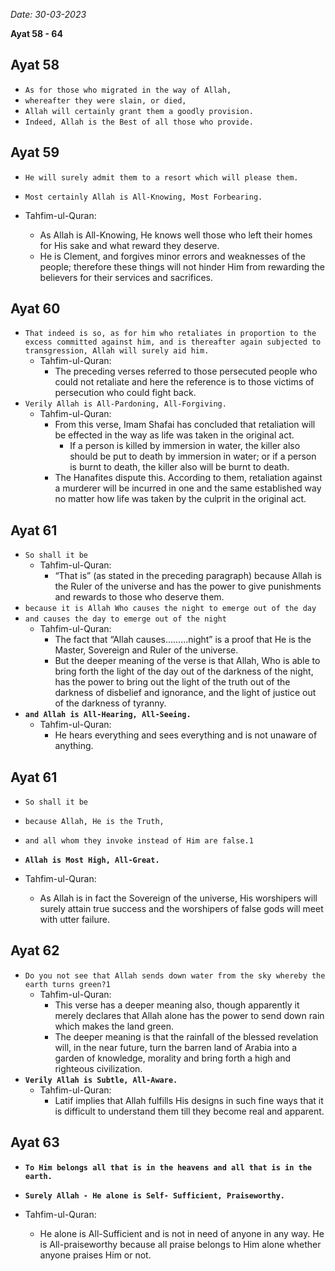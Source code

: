 *Date: 30-03-2023*

**Ayat  58 - 64**

## Ayat 58

- `As for those who migrated in the way of Allah,`
- `whereafter they were slain, or died,`
- `Allah will certainly grant them a goodly provision.`
- `Indeed, Allah is the Best of all those who provide.`

## Ayat 59

- `He will surely admit them to a resort which will please them.`
- `Most certainly Allah is All-Knowing, Most Forbearing.`

- Tahfim-ul-Quran:
  - As Allah is All-Knowing, He knows well those who left their homes for His sake and what reward they deserve.
  - He is Clement, and forgives minor errors and weaknesses of the people; therefore these things will not hinder Him from rewarding the believers for their services and sacrifices.

## Ayat 60

- `That indeed is so, as for him who retaliates in proportion to the excess committed against him, and is thereafter again subjected to transgression, Allah will surely aid him.`
  - Tahfim-ul-Quran:
    - The preceding verses referred to those persecuted people who could not retaliate and here the reference is to those victims of persecution who could fight back.
- `Verily Allah is All-Pardoning, All-Forgiving.`
  - Tahfim-ul-Quran:
    - From this verse, Imam Shafai has concluded that retaliation will be effected in the way as life was taken in the original act.
      - If a person is killed by immersion in water, the killer also should be put to death by immersion in water; or if a person is burnt to death, the killer also will be burnt to death.
    - The Hanafites dispute this. According to them, retaliation against a murderer will be incurred in one and the same established way no matter how life was taken by the culprit in the original act.

## Ayat 61

- `So shall it be`
  - Tahfim-ul-Quran:
    - “That is” (as stated in the preceding paragraph) because Allah is the Ruler of the universe and has the power to give punishments and rewards to those who deserve them.
- `because it is Allah Who causes the night to emerge out of the day`
- `and causes the day to emerge out of the night`
  - Tahfim-ul-Quran:
    - The fact that “Allah causes.........night” is a proof that He is the Master, Sovereign and Ruler of the universe.
    - But the deeper meaning of the verse is that Allah, Who is able to bring forth the light of the day out of the darkness of the night, has the power to bring out the light of the truth out of the darkness of disbelief and ignorance, and the light of justice out of the darkness of tyranny.
- **`and Allah is All-Hearing, All-Seeing.`**
  - Tahfim-ul-Quran:
    - He hears everything and sees everything and is not unaware of anything.

## Ayat 61

- `So shall it be`
- `because Allah, He is the Truth,`
- `and all whom they invoke instead of Him are false.1`
- **`Allah is Most High, All-Great.`**

- Tahfim-ul-Quran:
  - As Allah is in fact the Sovereign of the universe, His worshipers will surely attain true success and the worshipers of false gods will meet with utter failure.

## Ayat 62

- `Do you not see that Allah sends down water from the sky whereby the earth turns green?1`
  - Tahfim-ul-Quran:
    - This verse has a deeper meaning also, though apparently it merely declares that Allah alone has the power to send down rain which makes the land green.
    - The deeper meaning is that the rainfall of the blessed revelation will, in the near future, turn the barren land of Arabia into a garden of knowledge, morality and bring forth a high and righteous civilization. 
- **`Verily Allah is Subtle, All-Aware.`**
  - Tahfim-ul-Quran:
    - Latif implies that Allah fulfills His designs in such fine ways that it is difficult to understand them till they become real and apparent.

## Ayat 63

- **`To Him belongs all that is in the heavens and all that is in the earth.`**
- **`Surely Allah - He alone is Self- Sufficient, Praiseworthy.`**

- Tahfim-ul-Quran:
  - He alone is All-Sufficient and is not in need of anyone in any way. He is All-praiseworthy because all praise belongs to Him alone whether anyone praises Him or not.